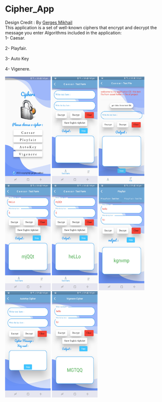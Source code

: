 # Cipher_App
Design Credit : By  [Gerges Mikhail](https://www.linkedin.com/in/gerges-mikhail-8578661ba/)  
This application is a set of well-known ciphers that encrypt and decrypt the message you enter
Algorithms included in the application:
<br>1- Caesar.</br>
<br>2- Playfair.</br>
<br>3- Auto Key</br>
<br>4- Vigenere.</br>
<br>
<img src="assets/Screenshot_20230130-194325.jpg" width="150" height="350" />
<img src="assets/Screenshot_20230130-194329.jpg" width="150" height="350" />
<img src="assets/Screenshot_20230130-194343.jpg" width="150" height="350" />
<img src="assets/Screenshot_20230130-194404.jpg" width="150" height="350" />
<img src="assets/Screenshot_20230130-194417.jpg" width="150" height="350" />
<img src="assets/Screenshot_20230130-194508.jpg" width="150" height="350" />
<img src="assets/Screenshot_20230130-194516.jpg" width="150" height="350" />
<img src="assets/Screenshot_20230130-194528.jpg" width="150" height="350" />
</br>

